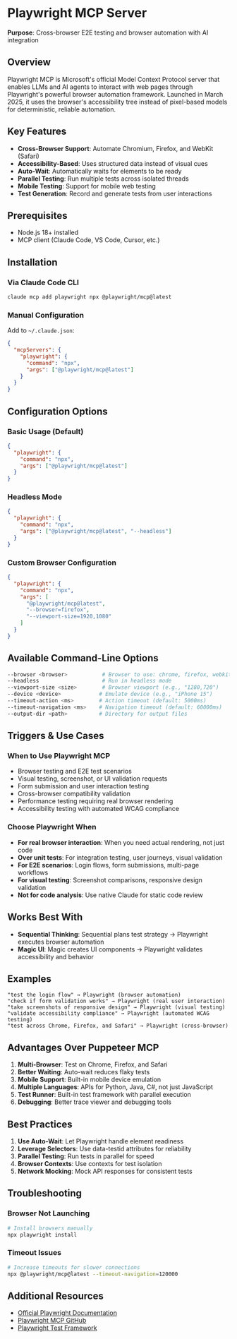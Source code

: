 # Playwright MCP Server

**Purpose**: Cross-browser E2E testing and browser automation with AI integration

## Overview
Playwright MCP is Microsoft's official Model Context Protocol server that enables LLMs and AI agents to interact with web pages through Playwright's powerful browser automation framework. Launched in March 2025, it uses the browser's accessibility tree instead of pixel-based models for deterministic, reliable automation.

## Key Features
- **Cross-Browser Support**: Automate Chromium, Firefox, and WebKit (Safari)
- **Accessibility-Based**: Uses structured data instead of visual cues
- **Auto-Wait**: Automatically waits for elements to be ready
- **Parallel Testing**: Run multiple tests across isolated threads
- **Mobile Testing**: Support for mobile web testing
- **Test Generation**: Record and generate tests from user interactions

## Prerequisites
- Node.js 18+ installed
- MCP client (Claude Code, VS Code, Cursor, etc.)

## Installation

### Via Claude Code CLI
```bash
claude mcp add playwright npx @playwright/mcp@latest
```

### Manual Configuration
Add to `~/.claude.json`:
```json
{
  "mcpServers": {
    "playwright": {
      "command": "npx",
      "args": ["@playwright/mcp@latest"]
    }
  }
}
```

## Configuration Options

### Basic Usage (Default)
```json
{
  "playwright": {
    "command": "npx",
    "args": ["@playwright/mcp@latest"]
  }
}
```

### Headless Mode
```json
{
  "playwright": {
    "command": "npx",
    "args": ["@playwright/mcp@latest", "--headless"]
  }
}
```

### Custom Browser Configuration
```json
{
  "playwright": {
    "command": "npx",
    "args": [
      "@playwright/mcp@latest",
      "--browser=firefox",
      "--viewport-size=1920,1080"
    ]
  }
}
```

## Available Command-Line Options

```bash
--browser <browser>           # Browser to use: chrome, firefox, webkit
--headless                    # Run in headless mode
--viewport-size <size>        # Browser viewport (e.g., "1280,720")
--device <device>            # Emulate device (e.g., "iPhone 15")
--timeout-action <ms>        # Action timeout (default: 5000ms)
--timeout-navigation <ms>    # Navigation timeout (default: 60000ms)
--output-dir <path>          # Directory for output files
```

## Triggers & Use Cases

### When to Use Playwright MCP
- Browser testing and E2E test scenarios
- Visual testing, screenshot, or UI validation requests
- Form submission and user interaction testing
- Cross-browser compatibility validation
- Performance testing requiring real browser rendering
- Accessibility testing with automated WCAG compliance

### Choose Playwright When
- **For real browser interaction**: When you need actual rendering, not just code
- **Over unit tests**: For integration testing, user journeys, visual validation
- **For E2E scenarios**: Login flows, form submissions, multi-page workflows
- **For visual testing**: Screenshot comparisons, responsive design validation
- **Not for code analysis**: Use native Claude for static code review

## Works Best With
- **Sequential Thinking**: Sequential plans test strategy → Playwright executes browser automation
- **Magic UI**: Magic creates UI components → Playwright validates accessibility and behavior

## Examples
```
"test the login flow" → Playwright (browser automation)
"check if form validation works" → Playwright (real user interaction)
"take screenshots of responsive design" → Playwright (visual testing)
"validate accessibility compliance" → Playwright (automated WCAG testing)
"test across Chrome, Firefox, and Safari" → Playwright (cross-browser)
```

## Advantages Over Puppeteer MCP

1. **Multi-Browser**: Test on Chrome, Firefox, and Safari
2. **Better Waiting**: Auto-wait reduces flaky tests
3. **Mobile Support**: Built-in mobile device emulation
4. **Multiple Languages**: APIs for Python, Java, C#, not just JavaScript
5. **Test Runner**: Built-in test framework with parallel execution
6. **Debugging**: Better trace viewer and debugging tools

## Best Practices

1. **Use Auto-Wait**: Let Playwright handle element readiness
2. **Leverage Selectors**: Use data-testid attributes for reliability
3. **Parallel Testing**: Run tests in parallel for speed
4. **Browser Contexts**: Use contexts for test isolation
5. **Network Mocking**: Mock API responses for consistent tests

## Troubleshooting

### Browser Not Launching
```bash
# Install browsers manually
npx playwright install
```

### Timeout Issues
```bash
# Increase timeouts for slower connections
npx @playwright/mcp@latest --timeout-navigation=120000
```

## Additional Resources

- [Official Playwright Documentation](https://playwright.dev)
- [Playwright MCP GitHub](https://github.com/microsoft/playwright-mcp)
- [Playwright Test Framework](https://playwright.dev/docs/test-intro)